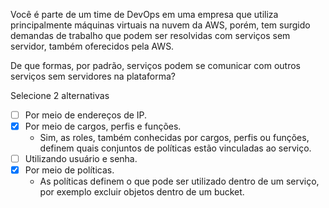 Você é parte de um time de DevOps em uma empresa que utiliza principalmente máquinas virtuais na nuvem da AWS, porém, tem surgido demandas de trabalho que podem ser resolvidas com serviços sem servidor, também oferecidos pela AWS.

De que formas, por padrão, serviços podem se comunicar com outros serviços sem servidores na plataforma?

Selecione 2 alternativas

- [ ] Por meio de endereços de IP.
- [x] Por meio de cargos, perfis e funções.
	- Sim, as roles, também conhecidas por cargos, perfis ou funções, definem quais conjuntos de políticas estão vinculadas ao serviço.
- [ ] Utilizando usuário e senha.
- [x] Por meio de políticas.
	- As políticas definem o que pode ser utilizado dentro de um serviço, por exemplo excluir objetos dentro de um bucket.